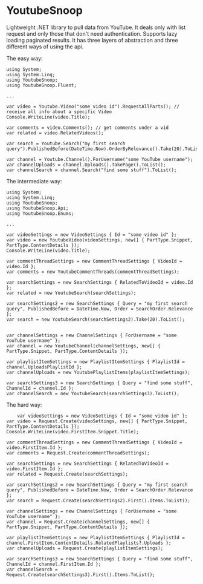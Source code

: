 # YoutubeSnoop
Lightweight .NET library to pull data from YouTube. It deals only with list request and only those that don't need authentication. Supports lazy loading paginated results. It has three layers of abstraction and three different ways of using the api.

The easy way:
	
	using System;
	using System.Linq;
	using YoutubeSnoop;
	using YoutubeSnoop.Fluent;

	...

	var video = Youtube.Video("some video id").RequestAllParts(); // receive all info about a specific Video
	Console.WriteLine(video.Title);
	
	var comments = video.Comments(); // get comments under a vid
	var related = video.RelatedVideos();
	
	var search = Youtube.Search("my first search query").PublishedBefore(DateTime.Now).OrderByRelevance().Take(20).ToList();
	
	var channel = Youtube.Channel().ForUsername("some YouTube username");
	var channelUploads = channel.Uploads().TakePage().ToList();
	var channelSearch = channel.Search("find some stuff").ToList();
	
The intermediate way:

	using System;
	using System.Linq;
	using YoutubeSnoop;
	using YoutubeSnoop.Api;
	using YoutubeSnoop.Enums;

	...

	var videoSettings = new VideoSettings { Id = "some video id" };
	var video = new YoutubeVideo(videoSettings, new[] { PartType.Snippet, PartType.ContentDetails });
	Console.WriteLine(video.Title);

	var commentThreadSettings = new CommentThreadSettings { VideoId = video.Id };
	var comments = new YoutubeCommentThreads(commentThreadSettings);

	var searchSettings = new SearchSettings { RelatedToVideoId = video.Id };
	var related = new YoutubeSearch(searchSettings);

	var searchSettings2 = new SearchSettings { Query = "my first search query", PublishedBefore = DateTime.Now, Order = SearchOrder.Relevance };
	var search = new YoutubeSearch(searchSettings2).Take(20).ToList();


	var channelSettings = new ChannelSettings { ForUsername = "some YouTube username" };
	var channel = new YoutubeChannel(channelSettings, new[] { PartType.Snippet, PartType.ContentDetails });

	var playlistItemSettings = new PlaylistItemSettings { PlaylistId = channel.UploadsPlaylistId };
	var channelUploads = new YoutubePlaylistItems(playlistItemSettings);

	var searchSettings3 = new SearchSettings { Query = "find some stuff", ChannelId = channel.Id };
	var channelSearch = new YoutubeSearch(searchSettings3).ToList();
	
The hard way:

        var videoSettings = new VideoSettings { Id = "some video id" };
	var video = Request.Create(videoSettings, new[] { PartType.Snippet, PartType.ContentDetails });
	Console.WriteLine(video.FirstItem.Snippet.Title);

	var commentThreadSettings = new CommentThreadSettings { VideoId = video.FirstItem.Id };
	var comments = Request.Create(commentThreadSettings);

	var searchSettings = new SearchSettings { RelatedToVideoId = video.FirstItem.Id };
	var related = Request.Create(searchSettings);

	var searchSettings2 = new SearchSettings { Query = "my first search query", PublishedBefore = DateTime.Now, Order = SearchOrder.Relevance };
	var search = Request.Create(searchSettings2).First().Items.ToList();

	var channelSettings = new ChannelSettings { ForUsername = "some YouTube username" };
	var channel = Request.Create(channelSettings, new[] { PartType.Snippet, PartType.ContentDetails });

	var playlistItemSettings = new PlaylistItemSettings { PlaylistId = channel.FirstItem.ContentDetails.RelatedPlaylists?.Uploads };
	var channelUploads = Request.Create(playlistItemSettings);

	var searchSettings3 = new SearchSettings { Query = "find some stuff", ChannelId = channel.FirstItem.Id };
	var channelSearch = Request.Create(searchSettings3).First().Items.ToList();
